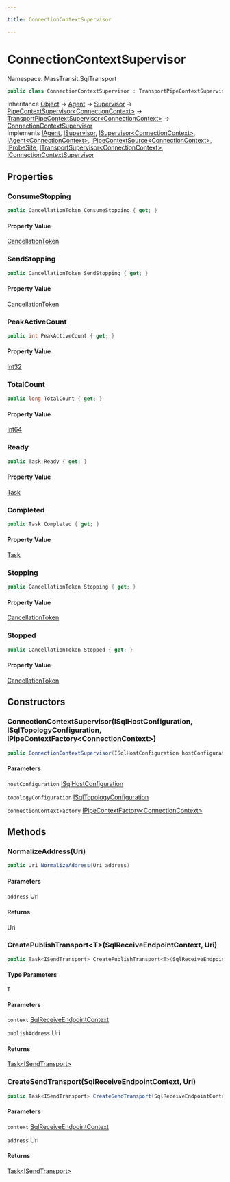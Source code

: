 ```yaml
---

title: ConnectionContextSupervisor

---
```


# ConnectionContextSupervisor

Namespace: MassTransit.SqlTransport

```csharp
public class ConnectionContextSupervisor : TransportPipeContextSupervisor<ConnectionContext>, IAgent, ISupervisor, ISupervisor<ConnectionContext>, IAgent<ConnectionContext>, IPipeContextSource<ConnectionContext>, IProbeSite, ITransportSupervisor<ConnectionContext>, IConnectionContextSupervisor
```

Inheritance [Object](https://learn.microsoft.com/en-us/dotnet/api/system.object) → [Agent](../../masstransit-abstractions/masstransit-middleware/agent) → [Supervisor](../../masstransit-abstractions/masstransit-middleware/supervisor) → [PipeContextSupervisor\<ConnectionContext\>](../masstransit-agents/pipecontextsupervisor-1) → [TransportPipeContextSupervisor\<ConnectionContext\>](../masstransit-transports/transportpipecontextsupervisor-1) → [ConnectionContextSupervisor](../masstransit-sqltransport/connectioncontextsupervisor)<br/>
Implements [IAgent](../../masstransit-abstractions/masstransit/iagent), [ISupervisor](../../masstransit-abstractions/masstransit/isupervisor), [ISupervisor\<ConnectionContext\>](../../masstransit-abstractions/masstransit/isupervisor-1), [IAgent\<ConnectionContext\>](../../masstransit-abstractions/masstransit/iagent-1), [IPipeContextSource\<ConnectionContext\>](../../masstransit-abstractions/masstransit/ipipecontextsource-1), [IProbeSite](../../masstransit-abstractions/masstransit/iprobesite), [ITransportSupervisor\<ConnectionContext\>](../../masstransit-abstractions/masstransit-transports/itransportsupervisor-1), [IConnectionContextSupervisor](../masstransit-sqltransport/iconnectioncontextsupervisor)

## Properties

### **ConsumeStopping**

```csharp
public CancellationToken ConsumeStopping { get; }
```

#### Property Value

[CancellationToken](https://learn.microsoft.com/en-us/dotnet/api/system.threading.cancellationtoken)<br/>

### **SendStopping**

```csharp
public CancellationToken SendStopping { get; }
```

#### Property Value

[CancellationToken](https://learn.microsoft.com/en-us/dotnet/api/system.threading.cancellationtoken)<br/>

### **PeakActiveCount**

```csharp
public int PeakActiveCount { get; }
```

#### Property Value

[Int32](https://learn.microsoft.com/en-us/dotnet/api/system.int32)<br/>

### **TotalCount**

```csharp
public long TotalCount { get; }
```

#### Property Value

[Int64](https://learn.microsoft.com/en-us/dotnet/api/system.int64)<br/>

### **Ready**

```csharp
public Task Ready { get; }
```

#### Property Value

[Task](https://learn.microsoft.com/en-us/dotnet/api/system.threading.tasks.task)<br/>

### **Completed**

```csharp
public Task Completed { get; }
```

#### Property Value

[Task](https://learn.microsoft.com/en-us/dotnet/api/system.threading.tasks.task)<br/>

### **Stopping**

```csharp
public CancellationToken Stopping { get; }
```

#### Property Value

[CancellationToken](https://learn.microsoft.com/en-us/dotnet/api/system.threading.cancellationtoken)<br/>

### **Stopped**

```csharp
public CancellationToken Stopped { get; }
```

#### Property Value

[CancellationToken](https://learn.microsoft.com/en-us/dotnet/api/system.threading.cancellationtoken)<br/>

## Constructors

### **ConnectionContextSupervisor(ISqlHostConfiguration, ISqlTopologyConfiguration, IPipeContextFactory\<ConnectionContext\>)**

```csharp
public ConnectionContextSupervisor(ISqlHostConfiguration hostConfiguration, ISqlTopologyConfiguration topologyConfiguration, IPipeContextFactory<ConnectionContext> connectionContextFactory)
```

#### Parameters

`hostConfiguration` [ISqlHostConfiguration](../masstransit-sqltransport-configuration/isqlhostconfiguration)<br/>

`topologyConfiguration` [ISqlTopologyConfiguration](../masstransit-sqltransport-configuration/isqltopologyconfiguration)<br/>

`connectionContextFactory` [IPipeContextFactory\<ConnectionContext\>](../masstransit-agents/ipipecontextfactory-1)<br/>

## Methods

### **NormalizeAddress(Uri)**

```csharp
public Uri NormalizeAddress(Uri address)
```

#### Parameters

`address` Uri<br/>

#### Returns

Uri<br/>

### **CreatePublishTransport\<T\>(SqlReceiveEndpointContext, Uri)**

```csharp
public Task<ISendTransport> CreatePublishTransport<T>(SqlReceiveEndpointContext context, Uri publishAddress)
```

#### Type Parameters

`T`<br/>

#### Parameters

`context` [SqlReceiveEndpointContext](../masstransit-sqltransport/sqlreceiveendpointcontext)<br/>

`publishAddress` Uri<br/>

#### Returns

[Task\<ISendTransport\>](https://learn.microsoft.com/en-us/dotnet/api/system.threading.tasks.task-1)<br/>

### **CreateSendTransport(SqlReceiveEndpointContext, Uri)**

```csharp
public Task<ISendTransport> CreateSendTransport(SqlReceiveEndpointContext context, Uri address)
```

#### Parameters

`context` [SqlReceiveEndpointContext](../masstransit-sqltransport/sqlreceiveendpointcontext)<br/>

`address` Uri<br/>

#### Returns

[Task\<ISendTransport\>](https://learn.microsoft.com/en-us/dotnet/api/system.threading.tasks.task-1)<br/>
